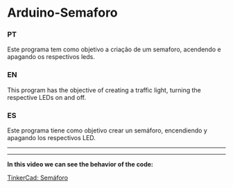 # Arduino-Semaforo
### PT
Este programa tem como objetivo a criação de um semaforo, acendendo e apagando os respectivos leds.

### EN
This program has the objective of creating a traffic light, turning the respective LEDs on and off.

### ES
Este programa tiene como objetivo crear un semáforo, encendiendo y apagando los respectivos LED.

---
---
**In this video we can see the behavior of the code:**

   [TinkerCad: Semáforo](https://drive.google.com/file/d/1IsYy-6-ZwaQqVUOg9uR8laREZhC1_Ait/view?usp=sharing)
